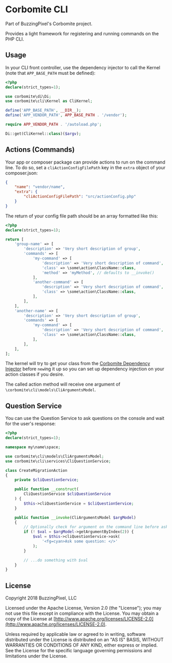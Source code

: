 # Corbomite CLI

Part of BuzzingPixel's Corbomite project.

Provides a light framework for registering and running commands on the PHP CLI.

## Usage

In your CLI front controller, use the dependency injector to call the Kernel (note that `APP_BASE_PATH` must be defined):

```php
<?php
declare(strict_types=1);

use corbomite\di\Di;
use corbomite\cli\Kernel as CliKernel;

define('APP_BASE_PATH', __DIR__);
define('APP_VENDOR_PATH', APP_BASE_PATH . '/vendor');

require APP_VENDOR_PATH . '/autoload.php';

Di::get(CliKernel::class)($argv);
```

## Actions (Commands)

Your app or composer package can provide actions to run on the command line. To do so, set a `cliActionConfigFilePath` key in the `extra` object of your composer.json:

```json
{
    "name": "vendor/name",
    "extra": {
        "cliActionConfigFilePath": "src/actionConfig.php"
    }
}
```

The return of your config file path should be an array formatted like this:

```php
<?php
declare(strict_types=1);

return [
    'group-name' => [
        'description' => 'Very short description of group',
        'commands' => [
            'my-command' => [
                'description' => 'Very short description of command',
                'class' => \some\action\ClassName::class,
                'method' => 'myMethod', // defaults to __invoke()
            ],
            'another-command' => [
                'description' => 'Very short description of command',
                'class' => \some\action\ClassName::class,
            ],
        ],
    ],
    'another-name' => [
        'description' => 'Very short description of group',
        'commands' => [
            'my-command' => [
                'description' => 'Very short description of command',
                'class' => \some\action\ClassName::class,
            ],
        ],
    ],
];
```

The kernel will try to get your class from the [Corbomite Dependency Injector](https://github.com/buzzingpixel/corbomite-di) before `new`ing it up so you can set up dependency injection on your action classes if you desire.

The called action method will receive one argument of `\corbomite\cli\models\CliArgumentsModel`.

## Question Service

You can use the Question Service to ask questions on the console and wait for the user's response:

```php
<?php
declare(strict_types=1);

namespace my\name\space;

use corbomite\cli\models\CliArgumentsModel;
use corbomite\cli\services\CliQuestionService;

class CreateMigrationAction
{
    private $cliQuestionService;

    public function __construct(
        CliQuestionService $cliQuestionService
    ) {
        $this->cliQuestionService = $cliQuestionService;
    }

    public function __invoke(CliArgumentsModel $argModel)
    {
        // Optionally check for argument on the command line before asking
        if (! $val = $argModel->getArgumentByIndex(2)) {
            $val = $this->cliQuestionService->ask(
                '<fg=cyan>Ask some question: </>'
            );
        }

        // ...do something with $val
    }
}
```

## License

Copyright 2018 BuzzingPixel, LLC

Licensed under the Apache License, Version 2.0 (the "License");
you may not use this file except in compliance with the License.
You may obtain a copy of the License at [http://www.apache.org/licenses/LICENSE-2.0](http://www.apache.org/licenses/LICENSE-2.0).

Unless required by applicable law or agreed to in writing, software
distributed under the License is distributed on an "AS IS" BASIS,
WITHOUT WARRANTIES OR CONDITIONS OF ANY KIND, either express or implied.
See the License for the specific language governing permissions and
limitations under the License.
